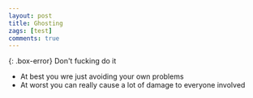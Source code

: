 ```yaml
---
layout: post
title: Ghosting
zags: [test]
comments: true
---
```


{: .box-error}
Don't fucking do it

- At best you wre just avoiding your own problems
- At worst you can really cause a lot of damage to everyone involved
